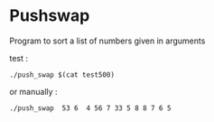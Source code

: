 # Pushswap
Program to sort a list of numbers given in arguments

test :
```
./push_swap $(cat test500)
```

or manually :
```
./push_swap  53 6  4 56 7 33 5 8 8 7 6 5
```

